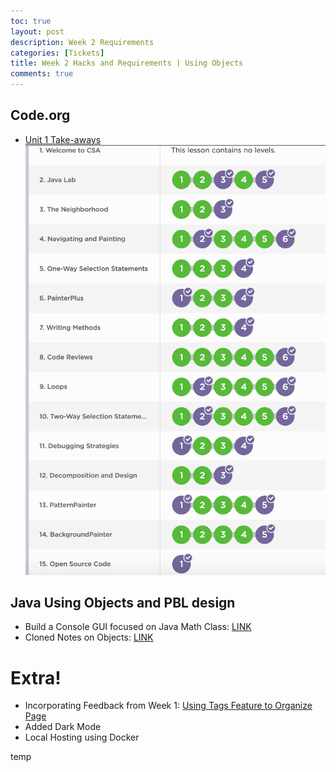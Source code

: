 ```yaml
---
toc: true
layout: post
description: Week 2 Requirements
categories: [Tickets]
title: Week 2 Hacks and Requirements | Using Objects
comments: true
---
```



## Code.org
- [Unit 1 Take-aways](https://akhilnandhakumar.github.io/CSA/misc-notebooks/2022/09/05/codeorg-unit-1.html)
![](https://github.com/AkhilNandhakumar/CSA/blob/master/images/Screen%20Shot%202022-09-05%20at%207.27.12%20PM.png?raw=true "completion through lesson 15")

## Java Using Objects and PBL design
- Build a Console GUI focused on Java Math Class: [LINK](https://akhilnandhakumar.github.io/CSA/unit-2/2022/08/31/my-menu-console.html)
- Cloned Notes on Objects: [LINK](https://akhilnandhakumar.github.io/CSA/unit-2/2022/08/30/java-objects.html)

# Extra!
- Incorporating Feedback from Week 1: [Using Tags Feature to Organize Page](https://akhilnandhakumar.github.io/CSA/categories/)
- Added Dark Mode
- Local Hosting using Docker

temp





